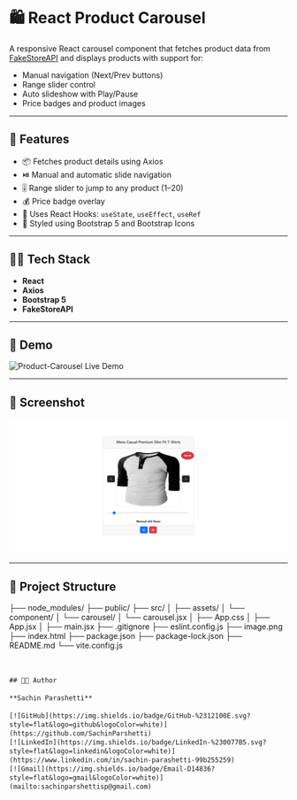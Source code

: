 # 🛍️ React Product Carousel

A responsive React carousel component that fetches product data from [FakeStoreAPI](https://fakestoreapi.com) and displays products with support for:

- Manual navigation (Next/Prev buttons)
- Range slider control
- Auto slideshow with Play/Pause
- Price badges and product images

---

## 🚀 Features

- 📦 Fetches product details using Axios
- ⏯️ Manual and automatic slide navigation
- 🎚️ Range slider to jump to any product (1–20)
- 💰 Price badge overlay
- 🧠 Uses React Hooks: `useState`, `useEffect`, `useRef`
- 🎨 Styled using Bootstrap 5 and Bootstrap Icons

---

## 🧑‍💻 Tech Stack

- **React**
- **Axios**
- **Bootstrap 5**
- **FakeStoreAPI**

---

## 📸 Demo

![Product-Carousel Live Demo ](https://sachinparshetti.github.io/Products-Carousel/)

---

## 📸 Screenshot


![React Carousel Screenshot](image.png)

---

## 📂 Project Structure

├── node_modules/
├── public/
├── src/
│   ├── assets/
│   └── component/
│       └── carousel/
│           └── carousel.jsx
│   ├── App.css
│   ├── App.jsx
│   ├── main.jsx
├── .gitignore
├── eslint.config.js
├── image.png
├── index.html
├── package.json
├── package-lock.json
├── README.md
└── vite.config.js
```


## 🧑‍💻 Author

**Sachin Parashetti**  

[![GitHub](https://img.shields.io/badge/GitHub-%2312100E.svg?style=flat&logo=github&logoColor=white)](https://github.com/SachinParshetti)
[![LinkedIn](https://img.shields.io/badge/LinkedIn-%230077B5.svg?style=flat&logo=linkedin&logoColor=white)](https://www.linkedin.com/in/sachin-parashetti-99b255259)
[![Gmail](https://img.shields.io/badge/Email-D14836?style=flat&logo=gmail&logoColor=white)](mailto:sachinparshettisp@gmail.com)